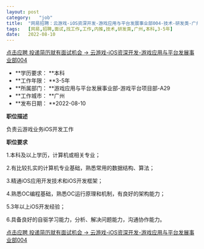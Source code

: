 ```yaml
---
layout:	post
category:	"job"
title:	"网易招聘：云游戏-iOS资深开发-游戏应用与平台发展事业部004-技术-研发类-广州本科3-5年"
tags:	[网易,招聘,面试,找工作,工作,内推,技术,研发类,广州,本科,3-5年]
date:	2022-08-10
---
```


[点击应聘 投递简历就有面试机会 ->  云游戏-iOS资深开发-游戏应用与平台发展事业部004](http://mobile.bole.netease.com/bole/boleDetail?id=42069&employeeId=346f03c3cda5f04c&key=all)



- **学历要求： **本科
- **工作年限： **3-5年
- **所属部门： **游戏应用与平台发展事业部-游戏平台项目部-A29
- **工作城市： **广州
- **发布日期： **2022-08-10



**职位描述**

负责云游戏业务iOS开发工作



**职位要求**

1.本科及以上学历，计算机或相关专业；

2.有比较扎实的计算机专业基础，熟悉常用的数据结构、算法；

3.精通iOS应用开发技术和iOS开发框架；

4.熟悉OC编程基础，熟悉OC运行原理和机制，有良好的架构能力；

5.3年以上iOS开发经验；

6.具备良好的自驱学习能力，分析、解决问题能力，沟通协作能力。



[点击应聘 投递简历就有面试机会 ->  云游戏-iOS资深开发-游戏应用与平台发展事业部004](http://mobile.bole.netease.com/bole/boleDetail?id=42069&employeeId=346f03c3cda5f04c&key=all)